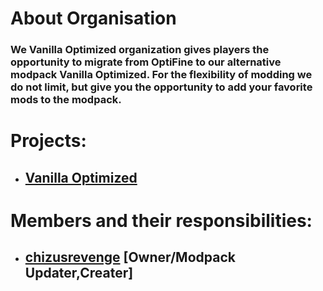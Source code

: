 
# About Organisation

### **We Vanilla Optimized organization gives players the opportunity to migrate from OptiFine to our alternative modpack Vanilla Optimized. For the flexibility of modding we do not limit, but give you the opportunity to add your favorite mods to the modpack.**

# Projects:

- ## [Vanilla Optimized](https://github.com/Vanilla-Optimized/Vanilla-Optimized)

# Members and their responsibilities:

- ## [chizusrevenge](https://github.com/chizusrevenge) [Owner/Modpack Updater,Creater]
